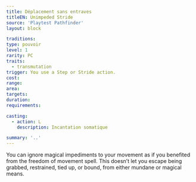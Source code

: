 ```yaml
---
title: Déplacement sans entraves
titleEN: Unimpeded Stride
source: 'Playtest Pathfinder'
layout: block

traditions:
type: pouvoir
level: 1
rarity: PC
traits:
  - transmutation
trigger: You use a Step or Stride action.
cost: 
range: 
area: 
targets: 
duration: 
requirements: 

casting:
  - action: L
    description: Incantation somatique

summary: '..'
---
```

You can ignore magical impediments to your movement as if you benefited from the freedom of movement spell. This doesn’t let you escape being grabbed, restrained, tied up, or bound, from either mundane or magical means.